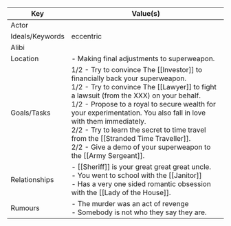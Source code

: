 | Key             | Value(s)                                                                                                                                                                                                                                                                                                                                                                                                                                            |
| --------------- | --------------------------------------------------------------------------------------------------------------------------------------------------------------------------------------------------------------------------------------------------------------------------------------------------------------------------------------------------------------------------------------------------------------------------------------------------- |
| Actor           |                                                                                                                                                                                                                                                                                                                                                                                                                                                     |
| Ideals/Keywords | eccentric                                                                                                                                                                                                                                                                                                                                                                                                                                           |
| Alibi           |                                                                                                                                                                                                                                                                                                                                                                                                                                                     |
| Location        | - Making final adjustments to superweapon.                                                                                                                                                                                                                                                                                                                                                                                                          |
| Goals/Tasks     | 1/2 - Try to convince The [[Investor]] to financially back your superweapon.<br>1/2 - Try to convince The [[Lawyer]] to fight a lawsuit (from the XXX) on your behalf.<br>1/2 - Propose to a royal to secure wealth for your experimentation. You also fall in love with them immediately.<br>2/2 - Try to learn the secret to time travel from the [[Stranded Time Traveller]].<br>2/2 - Give a demo of your superweapon to the [[Army Sergeant]]. |
| Relationships   | - [[Sheriff]] is your great great great uncle.<br>- You went to school with the [[Janitor]]<br>- Has a very one sided romantic obsession with the [[Lady of the House]].                                                                                                                                                                                                                                                                            |
| Rumours         | - The murder was an act of revenge<br>- Somebody is not who they say they are.                                                                                                                                                                                                                                                                                                                                                                      |
